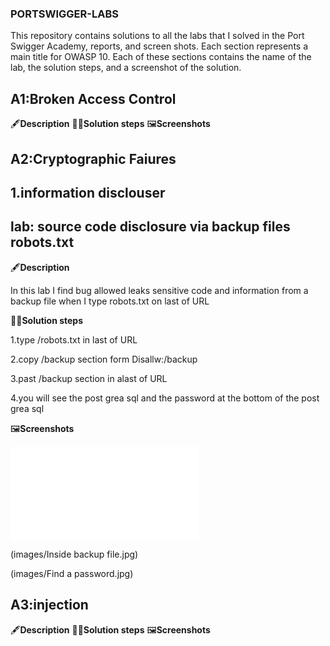 ### PORTSWIGGER-LABS ###

This repository contains solutions to all the labs that I solved in the Port Swigger Academy, reports, and screen shots.
Each section represents a main title for OWASP 10. Each of these sections contains the name of the lab, the solution steps, and a screenshot of the solution.

## A1:Broken Access Control
  🖋️**Description**
  🏃‍♀️**Solution steps**
  🖼️**Screenshots**
  
## A2:Cryptographic Faiures
## 1.information disclouser
## lab: source code disclosure via backup files robots.txt

  🖋️**Description**
  
  In this lab I find  bug allowed  leaks sensitive code and information  from a backup file when I type robots.txt on last of URL  
  
  🏃‍♀️**Solution steps**
  
  1.type /robots.txt in last of URL
  
  2.copy /backup section form Disallw:/backup
  
  3.past /backup section in alast of URL 
  
  4.you will see the post grea sql and the password at the bottom of the post grea sql
  
  🖼️**Screenshots**
  
  ![وصف الصورة](images/When%20I%20opened%20robots.txt)

  
  (images/Inside backup file.jpg)
  
  (images/Find a password.jpg)
  
## A3:injection
  🖋️**Description**
  🏃‍♀️**Solution steps**
  🖼️**Screenshots**
  
  
